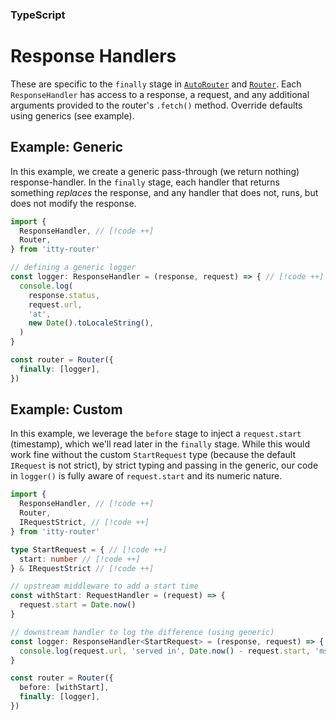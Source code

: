 ### TypeScript
# Response Handlers

These are specific to the `finally` stage in [`AutoRouter`](/itty-router/routers/autorouter) and [`Router`](/itty-router/routersrouter).  Each `ResponseHandler` has access to a response, a request, and any additional arguments provided to the router's `.fetch()` method.  Override defaults using generics (see example).

## Example: Generic
In this example, we create a generic pass-through (we return nothing) response-handler.  In the `finally` stage, each handler that returns something *replaces* the response, and any handler that does not, runs, but does not modify the response.
```ts
import {
  ResponseHandler, // [!code ++]
  Router,
} from 'itty-router'

// defining a generic logger
const logger: ResponseHandler = (response, request) => { // [!code ++]
  console.log(
    response.status,
    request.url,
    'at',
    new Date().toLocaleString(),
  )
}

const router = Router({
  finally: [logger],
})
```

## Example: Custom
In this example, we leverage the `before` stage to inject a `request.start` (timestamp), which we'll read later in the `finally` stage.  While this would work fine without the custom `StartRequest` type (because the default `IRequest` is not strict), by strict typing and passing in the generic, our code in `logger()` is fully aware of `request.start` and its numeric nature.
```ts
import {
  ResponseHandler, // [!code ++]
  Router,
  IRequestStrict, // [!code ++]
} from 'itty-router'

type StartRequest = { // [!code ++]
  start: number // [!code ++]
} & IRequestStrict // [!code ++]

// upstream middleware to add a start time
const withStart: RequestHandler = (request) => {
  request.start = Date.now()
}

// downstream handler to log the difference (using generic)
const logger: ResponseHandler<StartRequest> = (response, request) => { // [!code ++]
  console.log(request.url, 'served in', Date.now() - request.start, 'ms')
}

const router = Router({
  before: [withStart],
  finally: [logger],
})
```
